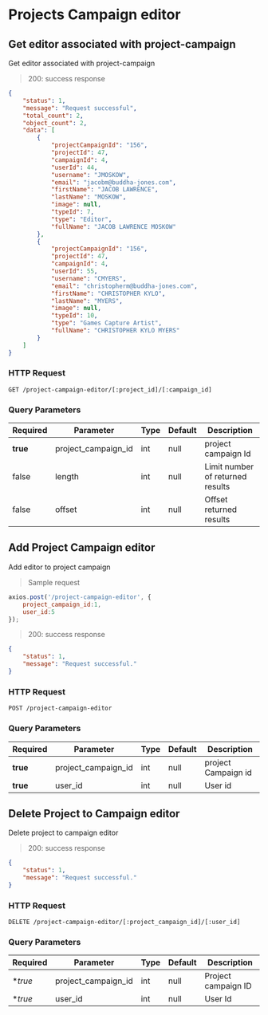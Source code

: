 # Projects Campaign editor


## Get editor associated with project-campaign

Get editor associated with project-campaign

> 200: success response

```json
{
    "status": 1,
    "message": "Request successful",
    "total_count": 2,
    "object_count": 2,
    "data": [
        {
            "projectCampaignId": "156",
            "projectId": 47,
            "campaignId": 4,
            "userId": 44,
            "username": "JMOSKOW",
            "email": "jacobm@buddha-jones.com",
            "firstName": "JACOB LAWRENCE",
            "lastName": "MOSKOW",
            "image": null,
            "typeId": 7,
            "type": "Editor",
            "fullName": "JACOB LAWRENCE MOSKOW"
        },
        {
            "projectCampaignId": "156",
            "projectId": 47,
            "campaignId": 4,
            "userId": 55,
            "username": "CMYERS",
            "email": "christopherm@buddha-jones.com",
            "firstName": "CHRISTOPHER KYLO",
            "lastName": "MYERS",
            "image": null,
            "typeId": 10,
            "type": "Games Capture Artist",
            "fullName": "CHRISTOPHER KYLO MYERS"
        }
    ]
}
```

### HTTP Request

`GET /project-campaign-editor/[:project_id]/[:campaign_id]`

### Query Parameters

Required | Parameter | Type | Default | Description
-------- | --------- | ---- | ------- | -----------
**true** | project_campaign_id | int | null | project campaign Id
false | length | int | null | Limit number of returned results
false | offset | int | null | Offset returned results


## Add Project Campaign editor

Add editor to project campaign

> Sample request

```javascript
axios.post('/project-campaign-editor', {
    project_campaign_id:1,
    user_id:5
});
```

> 200: success response

```json
{
    "status": 1,
    "message": "Request successful."
}
```

### HTTP Request

`POST /project-campaign-editor`

### Query Parameters

Required | Parameter | Type | Default | Description
-------- | --------- | ---- | ------- | -----------
**true** | project_campaign_id | int | null | project Campaign id
**true** | user_id | int | null | User id


## Delete Project to Campaign editor

Delete project to campaign editor


> 200: success response

```json
{
    "status": 1,
    "message": "Request successful."
}
```

### HTTP Request

`DELETE /project-campaign-editor/[:project_campaign_id]/[:user_id]`

### Query Parameters

Required | Parameter | Type | Default | Description
-------- | --------- | ---- | ------- | -----------
**true* | project_campaign_id | int | null | Project campaign ID
**true* | user_id | int | null | User Id

